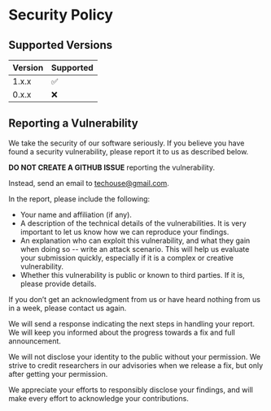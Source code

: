 # Security Policy

## Supported Versions

| Version | Supported          |
|---------|--------------------|
| 1.x.x   | :white_check_mark: |
| 0.x.x   | :x:                |

## Reporting a Vulnerability

We take the security of our software seriously. If you believe you have found a security vulnerability, please report it to us as described below.

**DO NOT CREATE A GITHUB ISSUE** reporting the vulnerability.

Instead, send an email to [techouse@gmail.com](mailto:techouse@gmail.com).

In the report, please include the following:

- Your name and affiliation (if any).
- A description of the technical details of the vulnerabilities. It is very important to let us know how we can reproduce your findings.
- An explanation who can exploit this vulnerability, and what they gain when doing so -- write an attack scenario. This will help us evaluate your submission quickly, especially if it is a complex or creative vulnerability.
- Whether this vulnerability is public or known to third parties. If it is, please provide details.

If you don’t get an acknowledgment from us or have heard nothing from us in a week, please contact us again.

We will send a response indicating the next steps in handling your report. We will keep you informed about the progress towards a fix and full announcement.

We will not disclose your identity to the public without your permission. We strive to credit researchers in our advisories when we release a fix, but only after getting your permission.

We appreciate your efforts to responsibly disclose your findings, and will make every effort to acknowledge your contributions.
